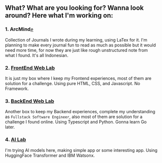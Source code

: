 ## What? What are you looking for? Wanna look around? Here what I'm working on:

### 1. ArcMind[⌕](https://github.com/imhefizh/ArcMind)

Collection of Journals I wrote during my learning, using LaTex for it. I'm planning to make every journal fun to read as much as possible but it would need more time, for now they are just like rough unstructured note from what I found. It's all Indonesian.

### 2. [FrontEnd Web Lab](https://github.com/imhefizh/FrontEnd-Web-Lab)

It is just my box where I keep my Frontend experiences, most of them are solution for a challenge. Using pure HTML, CSS, and Javascript. No Framework.

### 3. [BackEnd Web Lab](https://github.com/imhefizh/BackEnd-Web-Lab)

Another box to keep my Backend experiences, complete my understanding as `Fullstack Software Engineer`, also most of them are solution for a challenge I found online. Using Typescript and Python. Gonna learn Go later.

### 4. [AI Lab](https://github.com/imhefizh/AI-Lab)

I'm trying AI models here, making simple app or some interesting app. Using HuggingFace Transformer and IBM Watsonx.
